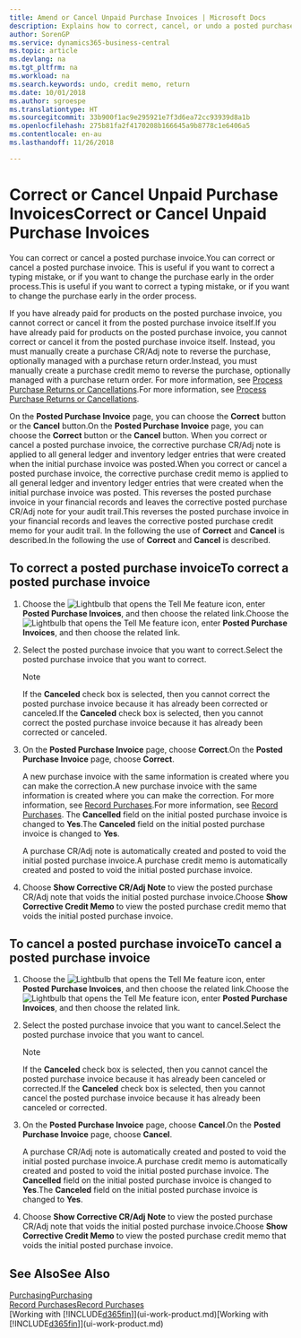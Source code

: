 ```yaml
---
title: Amend or Cancel Unpaid Purchase Invoices | Microsoft Docs
description: Explains how to correct, cancel, or undo a posted purchase invoice and automatically create a purchase CR/Adj Note.
author: SorenGP
ms.service: dynamics365-business-central
ms.topic: article
ms.devlang: na
ms.tgt_pltfrm: na
ms.workload: na
ms.search.keywords: undo, credit memo, return
ms.date: 10/01/2018
ms.author: sgroespe
ms.translationtype: HT
ms.sourcegitcommit: 33b900f1ac9e295921e7f3d6ea72cc93939d8a1b
ms.openlocfilehash: 275b81fa2f4170208b166645a9b8778c1e6406a5
ms.contentlocale: en-au
ms.lasthandoff: 11/26/2018

---
```

# <a name="correct-or-cancel-unpaid-purchase-invoices"></a><span data-ttu-id="d91ac-103">Correct or Cancel Unpaid Purchase Invoices</span><span class="sxs-lookup"><span data-stu-id="d91ac-103">Correct or Cancel Unpaid Purchase Invoices</span></span>
<span data-ttu-id="d91ac-104">You can correct or cancel a posted purchase invoice.</span><span class="sxs-lookup"><span data-stu-id="d91ac-104">You can correct or cancel a posted purchase invoice.</span></span> <span data-ttu-id="d91ac-105">This is useful if you want to correct a typing mistake, or if you want to change the purchase early in the order process.</span><span class="sxs-lookup"><span data-stu-id="d91ac-105">This is useful if you want to correct a typing mistake, or if you want to change the purchase early in the order process.</span></span>

<span data-ttu-id="d91ac-106">If you have already paid for products on the posted purchase invoice, you cannot correct or cancel it from the posted purchase invoice itself.</span><span class="sxs-lookup"><span data-stu-id="d91ac-106">If you have already paid for products on the posted purchase invoice, you cannot correct or cancel it from the posted purchase invoice itself.</span></span> <span data-ttu-id="d91ac-107">Instead, you must manually create a purchase CR/Adj note to reverse the purchase, optionally managed with a purchase return order.</span><span class="sxs-lookup"><span data-stu-id="d91ac-107">Instead, you must manually create a purchase credit memo to reverse the purchase, optionally managed with a purchase return order.</span></span> <span data-ttu-id="d91ac-108">For more information, see [Process Purchase Returns or Cancellations](purchasing-how-process-purchase-returns-cancellations.md).</span><span class="sxs-lookup"><span data-stu-id="d91ac-108">For more information, see [Process Purchase Returns or Cancellations](purchasing-how-process-purchase-returns-cancellations.md).</span></span>

<span data-ttu-id="d91ac-109">On the **Posted Purchase Invoice** page, you can choose the **Correct** button or the **Cancel** button.</span><span class="sxs-lookup"><span data-stu-id="d91ac-109">On the **Posted Purchase Invoice** page, you can choose the **Correct** button or the **Cancel** button.</span></span> <span data-ttu-id="d91ac-110">When you correct or cancel a posted purchase invoice, the corrective purchase CR/Adj note is applied to all general ledger and inventory ledger entries that were created when the initial purchase invoice was posted.</span><span class="sxs-lookup"><span data-stu-id="d91ac-110">When you correct or cancel a posted purchase invoice, the corrective purchase credit memo is applied to all general ledger and inventory ledger entries that were created when the initial purchase invoice was posted.</span></span> <span data-ttu-id="d91ac-111">This reverses the posted purchase invoice in your financial records and leaves the corrective posted purchase CR/Adj note for your audit trail.</span><span class="sxs-lookup"><span data-stu-id="d91ac-111">This reverses the posted purchase invoice in your financial records and leaves the corrective posted purchase credit memo for your audit trail.</span></span> <span data-ttu-id="d91ac-112">In the following the use of **Correct** and **Cancel** is described.</span><span class="sxs-lookup"><span data-stu-id="d91ac-112">In the following the use of **Correct** and **Cancel** is described.</span></span>

## <a name="to-correct-a-posted-purchase-invoice"></a><span data-ttu-id="d91ac-113">To correct a posted purchase invoice</span><span class="sxs-lookup"><span data-stu-id="d91ac-113">To correct a posted purchase invoice</span></span>
1. <span data-ttu-id="d91ac-114">Choose the ![Lightbulb that opens the Tell Me feature](media/ui-search/search_small.png "Tell me what you want to do") icon, enter **Posted Purchase Invoices**, and then choose the related link.</span><span class="sxs-lookup"><span data-stu-id="d91ac-114">Choose the ![Lightbulb that opens the Tell Me feature](media/ui-search/search_small.png "Tell me what you want to do") icon, enter **Posted Purchase Invoices**, and then choose the related link.</span></span>  
2. <span data-ttu-id="d91ac-115">Select the posted purchase invoice that you want to correct.</span><span class="sxs-lookup"><span data-stu-id="d91ac-115">Select the posted purchase invoice that you want to correct.</span></span>  

    > [!NOTE]  
    >   <span data-ttu-id="d91ac-116">If the **Canceled** check box is selected, then you cannot correct the posted purchase invoice because it has already been corrected or canceled.</span><span class="sxs-lookup"><span data-stu-id="d91ac-116">If the **Canceled** check box is selected, then you cannot correct the posted purchase invoice because it has already been corrected or canceled.</span></span>
3. <span data-ttu-id="d91ac-117">On the **Posted Purchase Invoice** page, choose **Correct**.</span><span class="sxs-lookup"><span data-stu-id="d91ac-117">On the **Posted Purchase Invoice** page, choose **Correct**.</span></span>

    <span data-ttu-id="d91ac-118">A new purchase invoice with the same information is created where you can make the correction.</span><span class="sxs-lookup"><span data-stu-id="d91ac-118">A new purchase invoice with the same information is created where you can make the correction.</span></span> <span data-ttu-id="d91ac-119">For more information, see [Record Purchases](purchasing-how-record-purchases.md).</span><span class="sxs-lookup"><span data-stu-id="d91ac-119">For more information, see [Record Purchases](purchasing-how-record-purchases.md).</span></span> <span data-ttu-id="d91ac-120">The **Cancelled** field on the initial posted purchase invoice is changed to **Yes**.</span><span class="sxs-lookup"><span data-stu-id="d91ac-120">The **Canceled** field on the initial posted purchase invoice is changed to **Yes**.</span></span>

    <span data-ttu-id="d91ac-121">A purchase CR/Adj note is automatically created and posted to void the initial posted purchase invoice.</span><span class="sxs-lookup"><span data-stu-id="d91ac-121">A purchase credit memo is automatically created and posted to void the initial posted purchase invoice.</span></span>
4. <span data-ttu-id="d91ac-122">Choose **Show Corrective CR/Adj Note** to view the posted purchase CR/Adj note that voids the initial posted purchase invoice.</span><span class="sxs-lookup"><span data-stu-id="d91ac-122">Choose **Show Corrective Credit Memo** to view the posted purchase credit memo that voids the initial posted purchase invoice.</span></span>

## <a name="to-cancel-a-posted-purchase-invoice"></a><span data-ttu-id="d91ac-123">To cancel a posted purchase invoice</span><span class="sxs-lookup"><span data-stu-id="d91ac-123">To cancel a posted purchase invoice</span></span>
1. <span data-ttu-id="d91ac-124">Choose the ![Lightbulb that opens the Tell Me feature](media/ui-search/search_small.png "Tell me what you want to do") icon, enter **Posted Purchase Invoices**, and then choose the related link.</span><span class="sxs-lookup"><span data-stu-id="d91ac-124">Choose the ![Lightbulb that opens the Tell Me feature](media/ui-search/search_small.png "Tell me what you want to do") icon, enter **Posted Purchase Invoices**, and then choose the related link.</span></span>  
2. <span data-ttu-id="d91ac-125">Select the posted purchase invoice that you want to cancel.</span><span class="sxs-lookup"><span data-stu-id="d91ac-125">Select the posted purchase invoice that you want to cancel.</span></span>

    > [!NOTE]  
    >   <span data-ttu-id="d91ac-126">If the **Canceled** check box is selected, then you cannot cancel the posted purchase invoice because it has already been canceled or corrected.</span><span class="sxs-lookup"><span data-stu-id="d91ac-126">If the **Canceled** check box is selected, then you cannot cancel the posted purchase invoice because it has already been canceled or corrected.</span></span>
3. <span data-ttu-id="d91ac-127">On the **Posted Purchase Invoice** page, choose **Cancel**.</span><span class="sxs-lookup"><span data-stu-id="d91ac-127">On the **Posted Purchase Invoice** page, choose **Cancel**.</span></span>

    <span data-ttu-id="d91ac-128">A purchase CR/Adj note is automatically created and posted to void the initial posted purchase invoice.</span><span class="sxs-lookup"><span data-stu-id="d91ac-128">A purchase credit memo is automatically created and posted to void the initial posted purchase invoice.</span></span> <span data-ttu-id="d91ac-129">The **Cancelled** field on the initial posted purchase invoice is changed to **Yes**.</span><span class="sxs-lookup"><span data-stu-id="d91ac-129">The **Canceled** field on the initial posted purchase invoice is changed to **Yes**.</span></span>
4. <span data-ttu-id="d91ac-130">Choose **Show Corrective CR/Adj Note** to view the posted purchase CR/Adj note that voids the initial posted purchase invoice.</span><span class="sxs-lookup"><span data-stu-id="d91ac-130">Choose **Show Corrective Credit Memo** to view the posted purchase credit memo that voids the initial posted purchase invoice.</span></span>

## <a name="see-also"></a><span data-ttu-id="d91ac-131">See Also</span><span class="sxs-lookup"><span data-stu-id="d91ac-131">See Also</span></span>
[<span data-ttu-id="d91ac-132">Purchasing</span><span class="sxs-lookup"><span data-stu-id="d91ac-132">Purchasing</span></span>](purchasing-manage-purchasing.md)  
[<span data-ttu-id="d91ac-133">Record Purchases</span><span class="sxs-lookup"><span data-stu-id="d91ac-133">Record Purchases</span></span>](purchasing-how-record-purchases.md)  
<span data-ttu-id="d91ac-134">[Working with [!INCLUDE[d365fin](includes/d365fin_md.md)]](ui-work-product.md)</span><span class="sxs-lookup"><span data-stu-id="d91ac-134">[Working with [!INCLUDE[d365fin](includes/d365fin_md.md)]](ui-work-product.md)</span></span>

